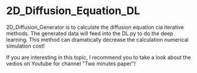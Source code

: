 # 2D_Diffusion_Equation_DL


2D_Diffusion_Generator is to calculate the diffusion equation cia iterative methods.
The generated data will feed into the DL.py to do the deep learning.
This method can dramatically decrease the calculation numerical simulation cost!

If you are interesting in this topic, I recommend you to take a look about the vedios on Youtube for channel "Two minutes paper"!
